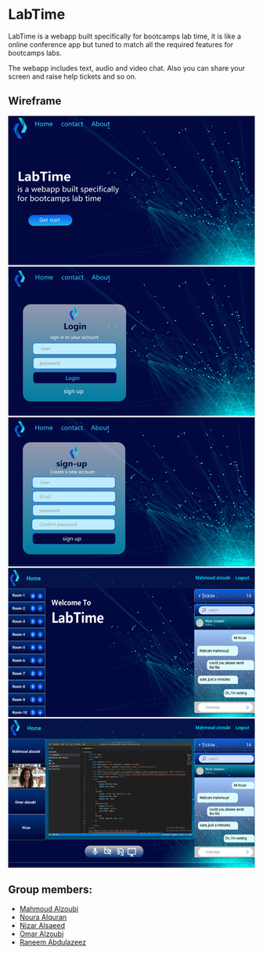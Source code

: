 # LabTime

LabTime is a webapp built specifically for bootcamps lab time, it is like a online conference app but tuned to match all the required features for bootcamps labs. 

The webapp includes text, audio and video chat. Also you can share your screen and raise help tickets and so on.

## Wireframe

<img src="prepWork/assets/home-page-1.png">
<img src="prepWork/assets/sign-in-page-1.png">
<img src="prepWork/assets/sign-up-page-1.png">
<img src="prepWork/assets/main-page-1.png">
<img src="prepWork/assets/share-screen-page-1.png">


## Group members:
- [Mahmoud Alzoubi](https://github.com/Mahmoud-alzoubi95)
- [Noura Alquran](https://github.com/Noura-Alquran)
- [Nizar Alsaeed](https://github.com/NizarAlsaeed)
- [Omar Alzoubi](https://github.com/Omar-zoubi)
- [Raneem Abdulazeez](https://github.com/RaneemAbdulazez)
